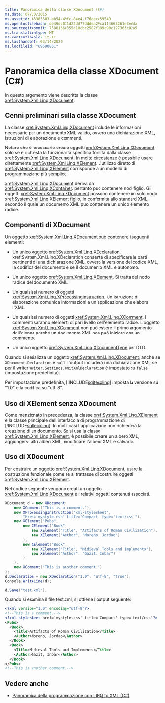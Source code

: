 ```yaml
---
title: Panoramica della classe XDocument (C#)
ms.date: 07/20/2015
ms.assetid: 63305603-ab54-49fc-84e4-f76eecc59549
ms.openlocfilehash: de49dc071d22dd77dddea29ca114663261e3edda
ms.sourcegitcommit: 7588136e355e10cbc2582f389c90c127363c02a5
ms.translationtype: MT
ms.contentlocale: it-IT
ms.lasthandoff: 03/14/2020
ms.locfileid: "69590851"
---
```

# <a name="xdocument-class-overview-c"></a>Panoramica della classe XDocument (C#)
In questo argomento viene descritta la classe <xref:System.Xml.Linq.XDocument>.  
  
## <a name="overview-of-the-xdocument-class"></a>Cenni preliminari sulla classe XDocument  
 La classe <xref:System.Xml.Linq.XDocument> include le informazioni necessarie per un documento XML valido, ovvero una dichiarazione XML, istruzioni di elaborazione e commenti.  
  
 Notare che è necessario creare oggetti <xref:System.Xml.Linq.XDocument> solo se è richiesta la funzionalità specifica fornita dalla classe <xref:System.Xml.Linq.XDocument>. In molte circostanze è possibile usare direttamente <xref:System.Xml.Linq.XElement>. L'utilizzo diretto di <xref:System.Xml.Linq.XElement> corrisponde a un modello di programmazione più semplice.  
  
 <xref:System.Xml.Linq.XDocument> deriva da <xref:System.Xml.Linq.XContainer>. pertanto può contenere nodi figlio. Gli oggetti <xref:System.Xml.Linq.XDocument> possono contenere un solo nodo <xref:System.Xml.Linq.XElement> figlio, in conformità allo standard XML, secondo il quale un documento XML può contenere un unico elemento radice.  
  
## <a name="components-of-xdocument"></a>Componenti di XDocument  
 Un oggetto <xref:System.Xml.Linq.XDocument> può contenere i seguenti elementi:  
  
- Un unico oggetto <xref:System.Xml.Linq.XDeclaration>. <xref:System.Xml.Linq.XDeclaration> consente di specificare le parti pertinenti di una dichiarazione XML, ovvero la versione del codice XML, la codifica del documento e se il documento XML è autonomo.  
  
- Un unico oggetto <xref:System.Xml.Linq.XElement>. Si tratta del nodo radice del documento XML.  
  
- Un qualsiasi numero di oggetti <xref:System.Xml.Linq.XProcessingInstruction>. Un'istruzione di elaborazione comunica informazioni a un'applicazione che elabora l'XML.  
  
- Un qualsiasi numero di oggetti <xref:System.Xml.Linq.XComment>. I commenti saranno elementi di pari livello dell'elemento radice. L'oggetto <xref:System.Xml.Linq.XComment> non può essere il primo argomento dell'elenco perché un documento XML non può iniziare con un commento.  
  
- Un unico oggetto <xref:System.Xml.Linq.XDocumentType> per DTD.  
  
 Quando si serializza un oggetto <xref:System.Xml.Linq.XDocument>, anche se `XDocument.Declaration` è `null`, l'output includerà una dichiarazione XML se per il writer `Writer.Settings.OmitXmlDeclaration` è impostato su `false` (impostazione predefinita).  
  
 Per impostazione predefinita, [!INCLUDE[sqltecxlinq](~/includes/sqltecxlinq-md.md)] imposta la versione su "1.0" e la codifica su "utf-8".  
  
## <a name="using-xelement-without-xdocument"></a>Uso di XElement senza XDocument  
 Come menzionato in precedenza, la classe <xref:System.Xml.Linq.XElement> è la classe principale dell'interfaccia di programmazione di [!INCLUDE[sqltecxlinq](~/includes/sqltecxlinq-md.md)]. In molti casi l'applicazione non richiederà la creazione di un documento. Se si usa la classe <xref:System.Xml.Linq.XElement>, è possibile creare un albero XML, aggiungervi altri alberi XML, modificare l'albero XML e salvarlo.  
  
## <a name="using-xdocument"></a>Uso di XDocument  
 Per costruire un oggetto <xref:System.Xml.Linq.XDocument>, usare la costruzione funzionale come se si trattasse di costruire oggetti <xref:System.Xml.Linq.XElement>.  
  
 Nel codice seguente vengono creati un oggetto <xref:System.Xml.Linq.XDocument> e i relativi oggetti contenuti associati.  
  
```csharp  
XDocument d = new XDocument(  
    new XComment("This is a comment."),  
    new XProcessingInstruction("xml-stylesheet",  
        "href='mystyle.css' title='Compact' type='text/css'"),  
    new XElement("Pubs",  
        new XElement("Book",  
            new XElement("Title", "Artifacts of Roman Civilization"),  
            new XElement("Author", "Moreno, Jordao")  
        ),  
        new XElement("Book",  
            new XElement("Title", "Midieval Tools and Implements"),  
            new XElement("Author", "Gazit, Inbar")  
        )  
    ),  
    new XComment("This is another comment.")  
);  
d.Declaration = new XDeclaration("1.0", "utf-8", "true");  
Console.WriteLine(d);  
  
d.Save("test.xml");  
```  
  
 Quando si esamina il file test.xml, si ottiene l'output seguente:  
  
```xml  
<?xml version="1.0" encoding="utf-8"?>  
<!--This is a comment.-->  
<?xml-stylesheet href='mystyle.css' title='Compact' type='text/css'?>  
<Pubs>  
  <Book>  
    <Title>Artifacts of Roman Civilization</Title>  
    <Author>Moreno, Jordao</Author>  
  </Book>  
  <Book>  
    <Title>Midieval Tools and Implements</Title>  
    <Author>Gazit, Inbar</Author>  
  </Book>  
</Pubs>  
<!--This is another comment.-->  
```  
  
## <a name="see-also"></a>Vedere anche

- [Panoramica della programmazione con LINQ to XML (C#)](./linq-to-xml-overview.md)
